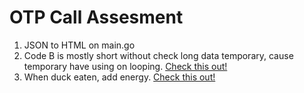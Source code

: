 # OTP Call Assesment

1. JSON to HTML on main.go
2. Code B is mostly short without check long data temporary, cause temporary have using on looping. [Check this out!](https://github.com/armuh16/otpcallassesment/tree/main/assesment/assesment2)
3. When duck eaten, add energy. [Check this out!](https://github.com/armuh16/otpcallassesment/tree/main/assesment/assesment1)
